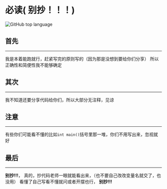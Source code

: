 # 必读( **别抄！！！**)
![GitHub top language](https://img.shields.io/github/languages/top/Two-Super-Boss/C-Homework-DLUT/tree/master/BiRan)
## 首先
***
我是本着能跑就行，赶紧写完的原则写的（因为那是没想到要给你们分享）
所以正确性和简便性我不能够确定


## 其次
***
我不知道还要分享代码给你们，所以大部分无注释，见谅


## 注意
***
有些你们可能看不懂的比如```int main()```括号里那一堆，你们不用写出来，忽视就好


## 最后
***
**别抄!!!**，
真的，抄代码老师一眼就能看出来，（也不要自己改改变量名就交了，也没用）
看懂了自己写看不懂就问或者开摆也行，
**别抄!!!**